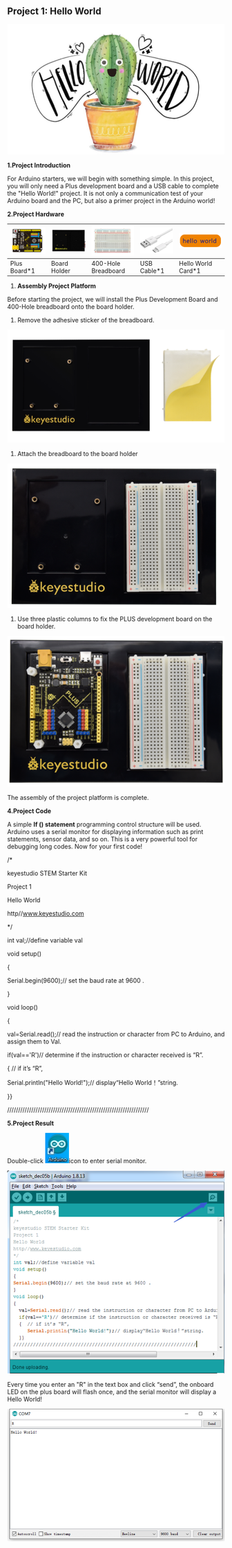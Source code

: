 ## Project 1: Hello World

![QQ截图20201202134638](media/991660564d5bace5a519255b6336e1ed.jpeg)

**1.Project Introduction**

For Arduino starters, we will begin with something simple. In this project, you
will only need a Plus development board and a USB cable to complete the "Hello
World!" project. It is not only a communication test of your Arduino board and
the PC, but also a primer project in the Arduino world!

**2.Project Hardware**

| ![](media/6763ebb770d395c055698027aa243d0e.png) | ![](media/51bae5ab9f402a181a081ac1ec81100a.png) | ![](media/6c6581147420f8160c8cd4a395032bf1.png) | ![](media/755ba492c38e44d91e8b2c120dc64904.png) | ![](media/1dfb3596b2de7e2e179534ada6f62a03.png) |
|-------------------------------------------------|-------------------------------------------------|-------------------------------------------------|-------------------------------------------------|-------------------------------------------------|
| Plus Board\*1                                   | Board Holder                                    | 400-Hole Breadboard                             | USB Cable\*1                                    | Hello World Card\*1                             |

1.  **Assembly Project Platform**

Before starting the project, we will install the Plus Development Board and
400-Hole breadboard onto the board holder.

1.  Remove the adhesive sticker of the breadboard.

![](media/e313ae82179a5c5d0f968e69223efd7b.png)

1.  Attach the breadboard to the board holder

![](media/79ae89bee21b4a27d8893b35580ffa35.png)

1.  Use three plastic columns to fix the PLUS development board on the board
    holder.

![](media/bf49e39b867a3540015b9681ad90bda9.png)

The assembly of the project platform is complete.

**4.Project Code**

A simple **If () statement** programming control structure will be used. Arduino
uses a serial monitor for displaying information such as print statements,
sensor data, and so on. This is a very powerful tool for debugging long codes.
Now for your first code!

/\*

keyestudio STEM Starter Kit

Project 1

Hello World

http//www.keyestudio.com

\*/

int val;//define variable val

void setup()

{

Serial.begin(9600);// set the baud rate at 9600 .

}

void loop()

{

val=Serial.read();// read the instruction or character from PC to Arduino, and
assign them to Val.

if(val=='R')// determine if the instruction or character received is “R”.

{ // if it’s “R”,

Serial.println("Hello World!");// display“Hello World！”string.

}}

/////////////////////////////////////////////////////////////////

**5.Project Result**

Double-click ![](media/675ae7298ce0973df720b2fbbb514caa.png)icon to enter serial
monitor.

![](media/7631b0b9d5266764613a5e796c36ac07.png)

Every time you enter an "R" in the text box and click “send”, the onboard LED on
the plus board will flash once, and the serial monitor will display a Hello
World!

![](media/04829743cb282f4be15705eded39fc9c.png)
